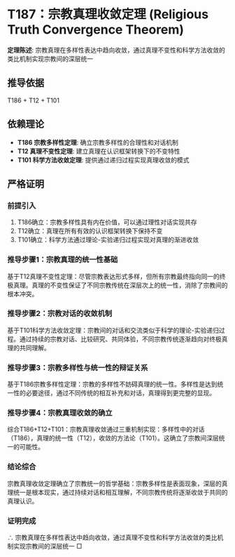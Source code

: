 # T187：宗教真理收敛定理 (Religious Truth Convergence Theorem)

**定理陈述**: 宗教真理在多样性表达中趋向收敛，通过真理不变性和科学方法收敛的类比机制实现宗教间的深层统一

## 推导依据
T186 + T12 + T101

## 依赖理论
- **T186 宗教多样性定理**: 确立宗教多样性的合理性和对话机制
- **T12 真理不变性定理**: 建立真理在认识框架转换下的不变特性
- **T101 科学方法收敛定理**: 提供通过递归过程实现真理收敛的模式

## 严格证明

### 前提引入
1. T186确立：宗教多样性具有内在价值，可以通过理性对话实现共存
2. T12确立：真理在所有有效的认识框架转换下保持不变
3. T101确立：科学方法通过理论-实验递归过程实现对真理的渐进收敛

### 推导步骤1：宗教真理的统一性基础
基于T12真理不变性定理：尽管宗教表达形式多样，但所有宗教最终指向同一的终极真理。真理的不变性保证了不同宗教传统在深层次上的统一性，消除了宗教间的根本冲突。

### 推导步骤2：宗教对话的收敛机制
基于T101科学方法收敛定理：宗教间的对话和交流类似于科学的理论-实验递归过程。通过持续的宗教对话、比较研究、共同体验，不同宗教传统逐渐趋向对终极真理的共同理解。

### 推导步骤3：宗教多样性与统一性的辩证关系
基于T186宗教多样性定理：宗教的多样性不妨碍真理的统一性。多样性是达到统一性的必要途径，通过不同传统的相互补充和对话，真理得到更完整的显现。

### 推导步骤4：宗教真理收敛的确立
综合T186+T12+T101：宗教真理收敛通过三重机制实现：多样性中的对话（T186），真理的统一性（T12），收敛的方法论（T101）。这确立了宗教间深层统一的可能性。

### 结论综合
宗教真理收敛定理确立了宗教统一的哲学基础：宗教多样性是表面现象，深层的真理统一是根本现实，通过持续对话和相互理解，不同宗教传统将逐渐收敛于共同的真理认识。

### 证明完成
∴ 宗教真理在多样性表达中趋向收敛，通过真理不变性和科学方法收敛的类比机制实现宗教间的深层统一 □